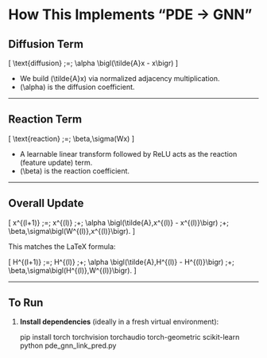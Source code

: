 # How This Implements “PDE → GNN”

## Diffusion Term

\[
\text{diffusion} \;=\; \alpha \bigl(\tilde{A}x - x\bigr)
\]

- We build \(\tilde{A}x\) via normalized adjacency multiplication.
- \(\alpha\) is the diffusion coefficient.

---

## Reaction Term

\[
\text{reaction} \;=\; \beta\,\sigma(Wx)
\]

- A learnable linear transform followed by ReLU acts as the reaction (feature update) term.
- \(\beta\) is the reaction coefficient.

---

## Overall Update

\[
x^{(l+1)} \;=\; x^{(l)} \;+\; \alpha \bigl(\tilde{A}\,x^{(l)} - x^{(l)}\bigr) \;+\; \beta\,\sigma\bigl(W^{(l)}\,x^{(l)}\bigr).
\]

This matches the LaTeX formula:

\[
H^{(l+1)} \;=\; H^{(l)} \;+\; \alpha \bigl(\tilde{A}\,H^{(l)} - H^{(l)}\bigr) \;+\; \beta\,\sigma\bigl(H^{(l)}\,W^{(l)}\bigr).
\]

---

## To Run

1. **Install dependencies** (ideally in a fresh virtual environment):

 
   pip install torch torchvision torchaudio torch-geometric scikit-learn
   python pde_gnn_link_pred.py
